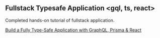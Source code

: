 ## Fullstack Typesafe Application <gql, ts, react>

Completed hands-on tutorial of fullstack application.

[Build a Fully Type-Safe Application with GraphQL, Prisma & React](https://www.prisma.io/blog/series/e2e-typesafety-graphql-react-yiw81oBkun)
